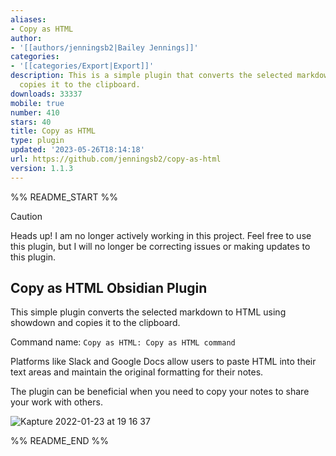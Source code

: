 ```yaml
---
aliases:
- Copy as HTML
author:
- '[[authors/jenningsb2|Bailey Jennings]]'
categories:
- '[[categories/Export|Export]]'
description: This is a simple plugin that converts the selected markdown to HTML and
  copies it to the clipboard.
downloads: 33337
mobile: true
number: 410
stars: 40
title: Copy as HTML
type: plugin
updated: '2023-05-26T18:14:18'
url: https://github.com/jenningsb2/copy-as-html
version: 1.1.3
---
```


%% README_START %%

> [!CAUTION]
> Heads up! I am no longer actively working in this project. Feel free to use this plugin, but I will no longer be correcting issues or making updates to this plugin.

## Copy as HTML Obsidian Plugin

This simple plugin converts the selected markdown to HTML using showdown and copies it to the clipboard.

Command name: `Copy as HTML: Copy as HTML command`

Platforms like Slack and Google Docs allow users to paste HTML into their text areas and maintain the original formatting for their notes. 

The plugin can be beneficial when you need to copy your notes to share your work with others.

![Kapture 2022-01-23 at 19 16 37](https://user-images.githubusercontent.com/29644050/150704697-ac0b82e3-129b-4d33-a986-90c082ea1b9f.gif)


%% README_END %%